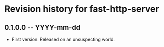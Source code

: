 # Revision history for fast-http-server

## 0.1.0.0 -- YYYY-mm-dd

* First version. Released on an unsuspecting world.
